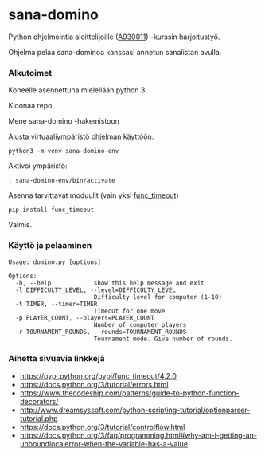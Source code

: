 # sana-domino

Python ohjelmointia aloittelijoille ([A930011](https://courses.helsinki.fi/fi/a930011/117989156)) -kurssin harjoitustyö.

Ohjelma pelaa sana-dominoa kanssasi annetun sanalistan avulla.

### Alkutoimet

Koneelle asennettuna mielellään python 3

Kloonaa repo

Mene sana-domino -hakemistoon

Alusta virtuaaliympäristö ohjelman käyttöön:
```
python3 -m venv sana-domino-env
```
Aktivoi ympäristö:
```
. sana-domino-env/bin/activate
```
Asenna tarvittavat moduulit (vain yksi [func_timeout](https://pypi.python.org/pypi/func_timeout/4.2.0))
```
pip install func_timeout
```
Valmis.


### Käyttö ja pelaaminen
```
Usage: domino.py [options]

Options:
  -h, --help            show this help message and exit
  -l DIFFICULTY_LEVEL, --level=DIFFICULTY_LEVEL
                        Difficulty level for computer (1-10)
  -t TIMER, --timer=TIMER
                        Timeout for one move
  -p PLAYER_COUNT, --players=PLAYER_COUNT
                        Number of computer players
  -r TOURNAMENT_ROUNDS, --rounds=TOURNAMENT_ROUNDS
                        Tournament mode. Give number of rounds.
```

### Aihetta sivuavia linkkejä
- https://pypi.python.org/pypi/func_timeout/4.2.0
- https://docs.python.org/3/tutorial/errors.html
- https://www.thecodeship.com/patterns/guide-to-python-function-decorators/
- http://www.dreamsyssoft.com/python-scripting-tutorial/optionparser-tutorial.php
- https://docs.python.org/3/tutorial/controlflow.html
- https://docs.python.org/3/faq/programming.html#why-am-i-getting-an-unboundlocalerror-when-the-variable-has-a-value
